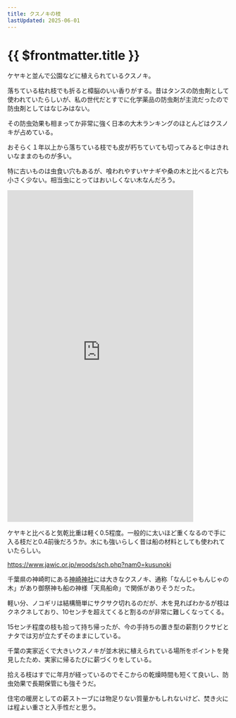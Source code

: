 ```yaml
---
title: クスノキの枝
lastUpdated: 2025-06-01
---
```

# {{ $frontmatter.title }}

ケヤキと並んで公園などに植えられているクスノキ。

落ちている枯れ枝でも折ると樟脳のいい香りがする。昔はタンスの防虫剤として使われていたらしいが、私の世代だとすでに化学薬品の防虫剤が主流だったので防虫剤としてはなじみはない。

その防虫効果も相まってか非常に強く日本の大木ランキングのほとんどはクスノキが占めている。

おそらく１年以上から落ちている枝でも皮が朽ちていても切ってみると中はきれいなままのものが多い。

特に古いものは虫食い穴もあるが、喰われやすいヤナギや桑の木と比べると穴も小さく少ない。相当虫にとってはおいしくない木なんだろう。

<iframe width="422" height="751" src="https://www.youtube.com/embed/-jckrB9mTjk" title="クスノキの枯れ枝で薪作り #焚き火 #無料薪" frameborder="0" allow="accelerometer; autoplay; clipboard-write; encrypted-media; gyroscope; picture-in-picture; web-share" referrerpolicy="strict-origin-when-cross-origin" allowfullscreen></iframe>

ケヤキと比べると気乾比重は軽く0.5程度。一般的に太いほど重くなるので手に入る枝だと0.4前後だろうか。水にも強いらしく昔は船の材料としても使われていたらしい。

https://www.jawic.or.jp/woods/sch.php?nam0=kusunoki


千葉県の神崎町にある[神崎神社](https://maruchiba.jp/spot/detail_10166.html)には大きなクスノキ、通称「なんじゃもんじゃの木」があり御祭神も船の神様「天鳥船命」で関係がありそうだった。

軽い分、ノコギリは結構簡単にサクサク切れるのだが、木を見ればわかるが枝はクネクネしており、10センチを超えてくると割るのが非常に難しくなってくる。

15センチ程度の枝も拾って持ち帰ったが、今の手持ちの置き型の薪割りクサビとナタでは刃が立たずそのままにしている。

千葉の実家近くで大きいクスノキが並木状に植えられている場所をポイントを発見したため、実家に帰るたびに薪づくりをしている。

拾える枝はすでに年月が経っているのでそこからの乾燥時間も短くて良いし、防虫効果で長期保管にも強そうだ。

住宅の暖房としての薪ストーブには物足りない質量かもしれないけど、焚き火には程よい重さと入手性だと思う。
